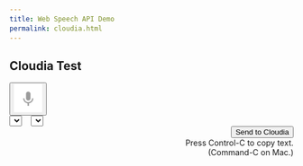 ```yaml
---
title: Web Speech API Demo
permalink: cloudia.html
---
```


<link href="/css/cloudia.css" rel="stylesheet">

## Cloudia Test

<div>
  <p id="info_message"></p>
</div>

<div class="right">
  <button id="start_button" onclick="startButton(event)">
    <img id="start_img" src="/images/mic.gif" alt="Start"></button>
</div>

<div id="results">
  <span id="final_span" class="final"></span>
  <span id="interim_span" class="interim"></span>
</div>

<div class="center">
  <div id="div_language">
    <select id="select_language" onchange="updateCountry()"></select>
    &nbsp;&nbsp;
    <select id="select_dialect"></select>
  </div>
</div>

<div style="text-align:right">
    <button id="copy_button" class="button" onclick="copyButton()">
      Send to Cloudia</button>
    <div id="copy_info" class="info">
      Press Control-C to copy text.<br>(Command-C on Mac.)
    </div>
</div>
<script src="/js/cloudia.js"></script>
